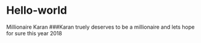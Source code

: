 # Hello-world
Millionaire Karan
###Karan truely deserves to be a millionaire and lets hope for sure this year 2018
